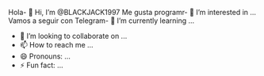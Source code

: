 Hola- 👋 Hi, I’m @BLACKJACK1997
Me gusta programr- 👀 I’m interested in ...
Vamos a seguir con Telegram- 🌱 I’m currently learning ...
- 💞️ I’m looking to collaborate on ...
- 📫 How to reach me ...
- 😄 Pronouns: ...
- ⚡ Fun fact: ...

<!---
BLACKJACK1997/BLACKJACK1997 is a ✨ special ✨ repository because its `README.md` (this file) appears on your GitHub profile.
You can click the Preview link to take a look at your changes.
--->
